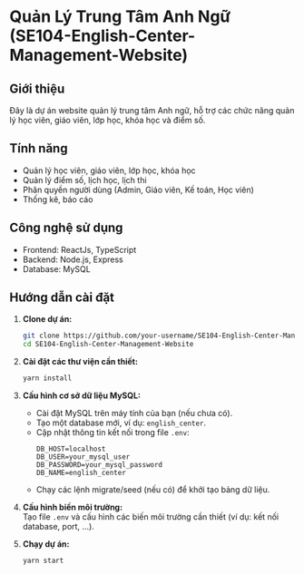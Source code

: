 # Quản Lý Trung Tâm Anh Ngữ (SE104-English-Center-Management-Website)

## Giới thiệu

Đây là dự án website quản lý trung tâm Anh ngữ, hỗ trợ các chức năng quản lý học viên, giáo viên, lớp học, khóa học và điểm số.

## Tính năng

- Quản lý học viên, giáo viên, lớp học, khóa học
- Quản lý điểm số, lịch học, lịch thi
- Phân quyền người dùng (Admin, Giáo viên, Kế toán, Học viên)
- Thống kê, báo cáo

## Công nghệ sử dụng

- Frontend: ReactJs, TypeScript
- Backend: Node.js, Express
- Database: MySQL

## Hướng dẫn cài đặt

1. **Clone dự án:**
   ```bash
   git clone https://github.com/your-username/SE104-English-Center-Management-Website.git
   cd SE104-English-Center-Management-Website
   ```

2. **Cài đặt các thư viện cần thiết:**
   ```bash
   yarn install
   ```

3. **Cấu hình cơ sở dữ liệu MySQL:**
   - Cài đặt MySQL trên máy tính của bạn (nếu chưa có).
   - Tạo một database mới, ví dụ: `english_center`.
   - Cập nhật thông tin kết nối trong file `.env`:
     ```
     DB_HOST=localhost
     DB_USER=your_mysql_user
     DB_PASSWORD=your_mysql_password
     DB_NAME=english_center
     ```
   - Chạy các lệnh migrate/seed (nếu có) để khởi tạo bảng dữ liệu.

4. **Cấu hình biến môi trường:**  
   Tạo file `.env` và cấu hình các biến môi trường cần thiết (ví dụ: kết nối database, port, ...).

5. **Chạy dự án:**
   ```bash
   yarn start
   ```

